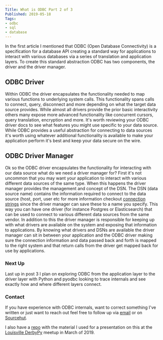 ```yaml
---
Title: What is ODBC Part 2 of 3
Published: 2019-05-18
Tags:
- odbc
- sql
- database
---
```


In the first article I mentioned that ODBC (Open Database Connectivity) is a
specification for a database API creating a standard way for applications to
interact with various databases via a series of translation and application
layers. To create this standard abstraction ODBC has two components, the driver
and the driver manager.

## ODBC Driver

Within ODBC the driver encapsulates the functionality needed to map various
functions to underlying system calls. This functionality spans calls to connect,
query, disconnect and more depending on what the target data source provides.
While almost all drivers provide the prior basic interactivity others many
expose more advanced functionality like concurrent cursors, query translation,
encryption and more. It's worth reviewing your ODBC driver docs to see what
features you might use specific to your data source. While ODBC provides a
useful abstraction for connecting to data sources it's worth using whatever
additional functionality is available to make your application perform it's
best and keep your data secure on the wire.

## ODBC Driver Manager

Ok so the ODBC driver encapsulates the functionality for interacting with our
data source what do we need a driver manager for? First it's not uncommon that
you may want your application to interact with various different data sources
of the same type. When this happens the driver manager provides the management
and concept of the DSN. The DSN (data source name) contains the information
required to connect to the data source (host, port, user etc for more
information checkout [connection strings](https://www.connectionstrings.com/)
since the driver manager can save these to a name you specify. This way you can
have one driver (for instance Postgres or Elasticsearch) that can be used to
connect to various different data sources from the same vendor. In addition to
this the driver manager is responsible for keeping up with what drivers are
available on the system and exposing that information to applications. By
knowing what drivers and DSNs are available the driver manager can sit in
between your application and the ODBC driver making sure the connection
information and data passed back and forth is mapped to the right system and
that return calls from the driver get mapped back for use by applications.

### Next Up

Last up in post 3 I plan on exploring ODBC from the application layer to the
driver layer with Python and pyodbc looking to trace internals and see exactly
how and where different layers connect.

### Contact

If you have experience with ODBC internals, want to correct something I've
written or just want to reach out feel free to follow up via
[email](mailto:alexander@unexpextedeof.net) or on
[Sourcehut](https://git.sr.ht/%7En0mn0m/).

I also have a [repo](https://git.sr.ht/~n0mn0m/presentations) with the material
I used for a presentation on this at the
[Louisville DerbyPy](https://www.meetup.com/derbypy/) meetup in March of 2019.
